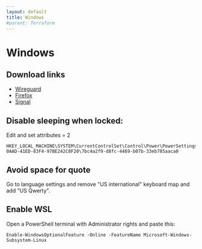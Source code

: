 ```yaml
---
layout: default
title: Windows
#parent: Terraform
---
```


# Windows

## Download links

* [Wireguard](https://download.wireguard.com/windows-client/)
* [Firefox](https://www.microsoft.com/store/productId/9NZVDKPMR9RD)
* [Signal](https://signal.org/download/windows/)

## Disable sleeping when locked:

Edit and set attributes = 2

```
HKEY_LOCAL_MACHINE\SYSTEM\CurrentControlSet\Control\Power\PowerSettings\238C9FA8-0AAD-41ED-83F4-97BE242C8F20\7bc4a2f9-d8fc-4469-b07b-33eb785aaca0 
```

## Avoid space for quote

Go to language settings and remove "US international" keyboard map and add "US Qwerty".

## Enable WSL

Open a PowerShell terminal with Administrator rights and paste this:
```
Enable-WindowsOptionalFeature -Online -FeatureName Microsoft-Windows-Subsystem-Linux
```
